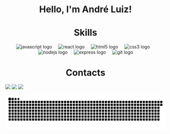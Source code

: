 
<h1 align="center" >Hello, I'm André Luiz!</h1>






<h1 align="center">Skills</h1>
<div align="center">
  <img src="https://cdn.jsdelivr.net/gh/devicons/devicon/icons/javascript/javascript-original.svg" height="40" alt="javascript logo"  />
  <img width="12" />
  <img src="https://cdn.jsdelivr.net/gh/devicons/devicon/icons/react/react-original.svg" height="40" alt="react logo"  />
  <img width="12" />
  <img src="https://cdn.jsdelivr.net/gh/devicons/devicon/icons/html5/html5-original.svg" height="40" alt="html5 logo"  />
  <img width="12" />
  <img src="https://cdn.jsdelivr.net/gh/devicons/devicon/icons/css3/css3-original.svg" height="40" alt="css3 logo"  />
  <img width="12" />
  <img src="https://cdn.simpleicons.org/nodedotjs/339933" height="40" alt="nodejs logo"  />
  <img width="12" />
  <img src="https://skillicons.dev/icons?i=express" height="40" alt="express logo"  />
  <img width="12" />
  <img src="https://cdn.jsdelivr.net/gh/devicons/devicon/icons/git/git-original.svg" height="40" alt="git logo"  />
  <p></p>
</div>

   
  </div>



 
<h1 align="center">Contacts</h1>
<div>
  <a href="https://www.instagram.com/dantas_z1/" target="_blank">
    <img src="https://img.shields.io/badge/-Instagram-%23E4405F?style=for-the-badge&logo=instagram&logoColor=white" target="_blank"></a>
    
  <a href="mailto:andreluiz.desenvolvedor@gmail.com">
    <img src="https://img.shields.io/badge/-Gmail-%23333?style=for-the-badge&logo=gmail&logoColor=white" target="_blank"></a>
      
  <a href="https://www.linkedin.com/in/andr%C3%A9-luiz-76b0a1234/" target="_blank"> 
    <img src="https://img.shields.io/badge/-LinkedIn-%230077B5?style=for-the-badge&logo=linkedin&logoColor=white" target="_blank"></a>
</div>




  ![Snake animation](https://github.com/uLemos/uLemos/blob/output/github-contribution-grid-snake.svg)





